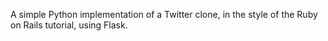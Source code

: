 A simple Python implementation of a Twitter clone, in the style of the
Ruby on Rails tutorial, using Flask.

